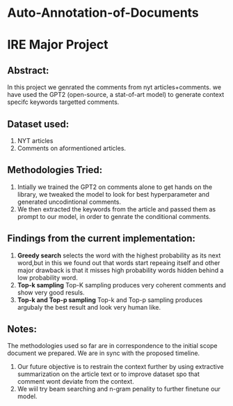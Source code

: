 # Auto-Annotation-of-Documents
# IRE Major Project

## Abstract:

In this project we genrated the comments from nyt articles+comments. we have used the GPT2 (open-source, a stat-of-art model) to generate context specifc keywords targetted comments.

## Dataset used:
1. NYT articles
2. Comments on aformentioned articles.

## Methodologies Tried:
1. Intially we trained the GPT2 on comments alone to get hands on the library, we tweaked the model to look for best hyperparameter and generated uncodintional comments.
2. We then extracted the keywords from the article and passed them as prompt to our model, in order to genrate the conditional comments.

## Findings from the current implementation:
1. **Greedy search** selects the word with the highest probability as its next word,but in this we found out that words start repeaing itself and other major drawback is that it misses high probability words hidden behind a low probability word.
2. **Top-k sampling** Top-K sampling produces very coherent comments and show very good resuls. 
3. **Top-k and Top-p sampling** Top-k and Top-p sampling produces argubaly the best result and look very human like.

## Notes: 

The methodologies used so far are in correspondence to the initial scope document we prepared. We are in sync with the proposed timeline.
1. Our future objective is to restrain the context further by using extractive summarization on the article text or to improve dataset spo that comment wont deviate from the context.
2. We wiil try beam searching and n-gram penality to further finetune our model. 





